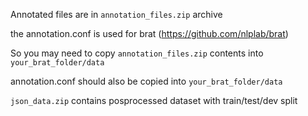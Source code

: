 Annotated files are in `annotation_files.zip` archive

the annotation.conf is used for brat (https://github.com/nlplab/brat)


So you may need to copy `annotation_files.zip` contents into `your_brat_folder/data`


annotation.conf should also be copied into `your_brat_folder/data`


`json_data.zip` contains posprocessed dataset with train/test/dev split

